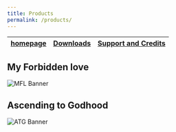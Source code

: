 ```yaml
---
title: Products
permalink: /products/
---
```


<table>
  <thead>
    <tr>
      <th style="text-align: center"><a href="/">homepage</a></th>
      <th style="text-align: center"><a href="/Products.html">Downloads</a></th>
      <th style="text-align: center"><a href="/SupportAndCredit.html">Support and Credits</a></th>
    </tr>
  </thead>
</table>

## My Forbidden love
![MFL Banner](assets/mfl/banner.png)

## Ascending to Godhood
![ATG Banner](assets/atg/banner.png)
